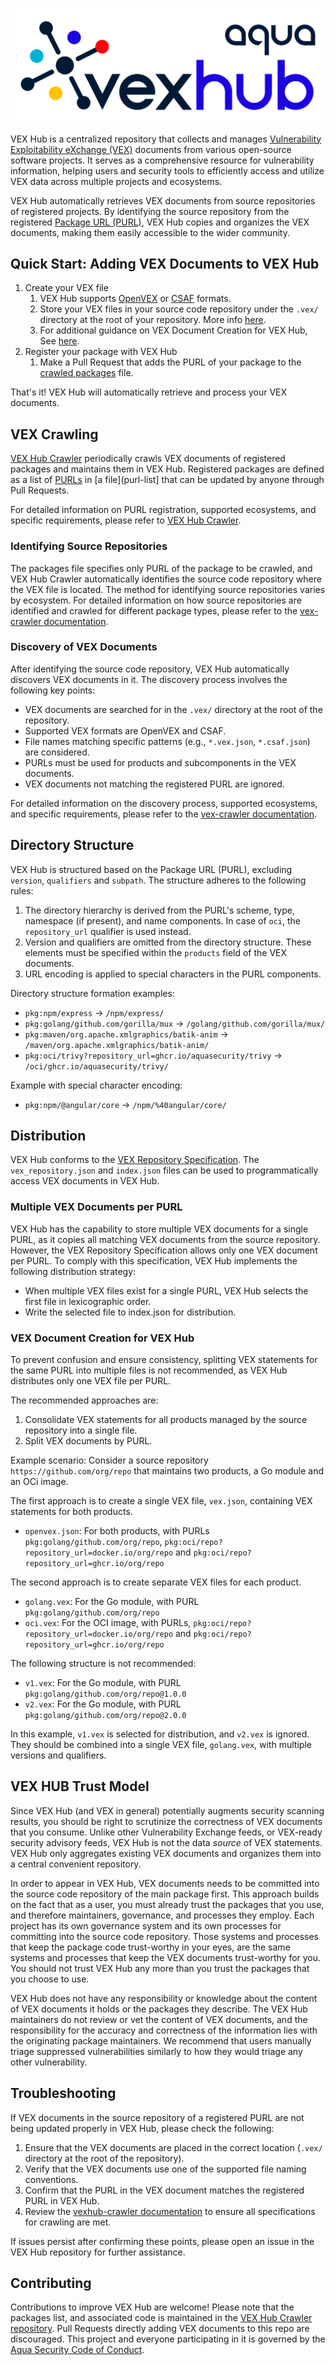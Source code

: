 ![VEX Hub Logo](./vexhub-logo.png)

VEX Hub is a centralized repository that collects and manages [Vulnerability Exploitability eXchange (VEX)][vex] documents from various open-source software projects.
It serves as a comprehensive resource for vulnerability information, helping users and security tools to efficiently access and utilize VEX data across multiple projects and ecosystems.

VEX Hub automatically retrieves VEX documents from source repositories of registered projects.
By identifying the source repository from the registered [Package URL (PURL)][purl], VEX Hub copies and organizes the VEX documents, making them easily accessible to the wider community.

## Quick Start: Adding VEX Documents to VEX Hub

1. Create your VEX file
    1. VEX Hub supports [OpenVEX][openvex] or [CSAF][csaf] formats.
    2. Store your VEX files in your source code repository under the `.vex/` directory at the root of your repository. More info [here](#discovery-of-vex-documents).
    3. For additional guidance on VEX Document Creation for VEX Hub, See [here](#vex-document-creation-for-vex-hub).
2. Register your package with VEX Hub
    1. Make a Pull Request that adds the PURL of your package to the [crawled packages][purl-list] file.

That's it!
VEX Hub will automatically retrieve and process your VEX documents.

## VEX Crawling

[VEX Hub Crawler](vexhub-crawler) periodically crawls VEX documents of registered packages and maintains them in VEX Hub.
Registered packages are defined as a list of [PURLs][purl] in [a file](purl-list] that can be updated by anyone through Pull Requests.

For detailed information on PURL registration, supported ecosystems, and specific requirements, please refer to [VEX Hub Crawler][vexhub-crawler].

### Identifying Source Repositories

The packages file specifies only PURL of the package to be crawled, and VEX Hub Crawler automatically identifies the source code repository where the VEX file is located.
The method for identifying source repositories varies by ecosystem. For detailed information on how source repositories are identified and crawled for different package types, please refer to the [vex-crawler documentation](vexhub-crawler).

### Discovery of VEX Documents

After identifying the source code repository, VEX Hub automatically discovers VEX documents in it. The discovery process involves the following key points:

- VEX documents are searched for in the `.vex/` directory at the root of the repository.
- Supported VEX formats are OpenVEX and CSAF.
- File names matching specific patterns (e.g., `*.vex.json`, `*.csaf.json`) are considered.
- PURLs must be used for products and subcomponents in the VEX documents.
- VEX documents not matching the registered PURL are ignored.

For detailed information on the discovery process, supported ecosystems, and specific requirements, please refer to the [vex-crawler documentation][vexhub-crawler].

## Directory Structure

VEX Hub is structured based on the Package URL (PURL), excluding `version`, `qualifiers` and `subpath`.
The structure adheres to the following rules:

1. The directory hierarchy is derived from the PURL's scheme, type, namespace (if present), and name components. In case of `oci`, the `repository_url` qualifier is used instead.
2. Version and qualifiers are omitted from the directory structure. These elements must be specified within the `products` field of the VEX documents.
3. URL encoding is applied to special characters in the PURL components.

Directory structure formation examples:

- `pkg:npm/express` → `/npm/express/`
- `pkg:golang/github.com/gorilla/mux` → `/golang/github.com/gorilla/mux/`
- `pkg:maven/org.apache.xmlgraphics/batik-anim` → `/maven/org.apache.xmlgraphics/batik-anim/`
- `pkg:oci/trivy?repository_url=ghcr.io/aquasecurity/trivy` → `/oci/ghcr.io/aquasecurity/trivy/`

Example with special character encoding:

- `pkg:npm/@angular/core` → `/npm/%40angular/core/`

## Distribution

VEX Hub conforms to the [VEX Repository Specification][vex-repo-spec]. The `vex_repository.json` and `index.json` files can be used to programmatically access VEX documents in VEX Hub.

### Multiple VEX Documents per PURL

VEX Hub has the capability to store multiple VEX documents for a single PURL, as it copies all matching VEX documents from the source repository.
However, the VEX Repository Specification allows only one VEX document per PURL.
To comply with this specification, VEX Hub implements the following distribution strategy:

- When multiple VEX files exist for a single PURL, VEX Hub selects the first file in lexicographic order.
- Write the selected file to index.json for distribution.

### VEX Document Creation for VEX Hub

To prevent confusion and ensure consistency, splitting VEX statements for the same PURL into multiple files is not recommended, as VEX Hub distributes only one VEX file per PURL.

The recommended approaches are:

1. Consolidate VEX statements for all products managed by the source repository into a single file.
2. Split VEX documents by PURL.
 
Example scenario:
Consider a source repository `https://github.com/org/repo` that maintains two products, a Go module and an OCi image.

The first approach is to create a single VEX file, `vex.json`, containing VEX statements for both products.

- `openvex.json`: For both products, with PURLs `pkg:golang/github.com/org/repo`, `pkg:oci/repo?repository_url=docker.io/org/repo` and `pkg:oci/repo?repository_url=ghcr.io/org/repo`

The second approach is to create separate VEX files for each product.

- `golang.vex`: For the Go module, with PURL `pkg:golang/github.com/org/repo`
- `oci.vex`: For the OCI image, with PURLs, `pkg:oci/repo?repository_url=docker.io/org/repo` and `pkg:oci/repo?repository_url=ghcr.io/org/repo`

The following structure is not recommended:

- `v1.vex`: For the Go module, with PURL `pkg:golang/github.com/org/repo@1.0.0`
- `v2.vex`: For the Go module, with PURL `pkg:golang/github.com/org/repo@2.0.0`

In this example, `v1.vex` is selected for distribution, and `v2.vex` is ignored.
They should be combined into a single VEX file, `golang.vex`, with multiple versions and qualifiers.

## VEX HUB Trust Model

Since VEX Hub (and VEX in general) potentially augments security scanning results, you should be right to scrutinize the correctness of VEX documents that you consume. Unlike other Vulnerability Exchange feeds, or VEX-ready security advisory feeds, VEX Hub is not the data *source* of VEX statements. VEX Hub only aggregates existing VEX documents and organizes them into a central convenient repository.

In order to appear in VEX Hub, VEX documents needs to be committed into the source code repository of the main package first. This approach builds on the fact that as a user, you must already trust the packages that you use, and therefore maintainers, governance, and processes they employ. Each project has its own governance system and its own processes for committing into the source code repository. Those systems and processes that keep the package code trust-worthy in your eyes, are the same systems and processes that keep the VEX documents trust-worthy for you.
You should not trust VEX Hub any more than you trust the packages that you choose to use. 

VEX Hub does not have any responsibility or knowledge about the content of VEX documents it holds or the packages they describe. The VEX Hub maintainers do not review or vet the content of VEX documents, and the responsibility for the accuracy and correctness of the information lies with the originating package maintainers. We recommend that users manually triage suppressed vulnerabilities similarly to how they would triage any other vulnerability.

## Troubleshooting
If VEX documents in the source repository of a registered PURL are not being updated properly in VEX Hub, please check the following:

1. Ensure that the VEX documents are placed in the correct location (`.vex/` directory at the root of the repository).
2. Verify that the VEX documents use one of the supported file naming conventions.
3. Confirm that the PURL in the VEX document matches the registered PURL in VEX Hub.
4. Review the [vexhub-crawler documentation][vexhub-crawler] to ensure all specifications for crawling are met.

If issues persist after confirming these points, please open an issue in the VEX Hub repository for further assistance.

## Contributing
Contributions to improve VEX Hub are welcome!
Please note that the packages list, and associated code is maintained in the [VEX Hub Crawler repository][vexhub-crawler].
Pull Requests directly adding VEX documents to this repo are discouraged.
This project and everyone participating in it is governed by the [Aqua Security Code of Conduct][coc].

[vex]: https://www.ntia.gov/files/ntia/publications/vex_one-page_summary.pdf
[purl]: https://github.com/package-url/purl-spec
[vexhub-crawler]: https://github.com/aquasecurity/vexhub-crawler
[purl-list]: https://github.com/aquasecurity/vexhub-crawler/blob/main/crawler.yaml
[vex-repo-spec]: https://github.com/aquasecurity/vex-repo-spec
[openvex]: https://github.com/openvex/spec
[csaf]: https://docs.oasis-open.org/csaf/csaf/v2.0/os/csaf-v2.0-os.html
[coc]: [https://github.com/aquasecurity/community/blob/main/CODE_OF_CONDUCT.md]
